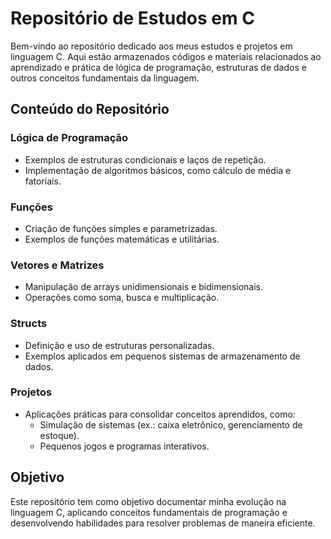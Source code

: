 # Repositório de Estudos em C

Bem-vindo ao repositório dedicado aos meus estudos e projetos em linguagem C. Aqui estão armazenados códigos e materiais relacionados ao aprendizado e prática de lógica de programação, 
estruturas de dados e outros conceitos fundamentais da linguagem.

## Conteúdo do Repositório

### Lógica de Programação
- Exemplos de estruturas condicionais e laços de repetição.
- Implementação de algoritmos básicos, como cálculo de média e fatoriais.

### Funções
- Criação de funções simples e parametrizadas.
- Exemplos de funções matemáticas e utilitárias.

### Vetores e Matrizes
- Manipulação de arrays unidimensionais e bidimensionais.
- Operações como soma, busca e multiplicação.

### Structs
- Definição e uso de estruturas personalizadas.
- Exemplos aplicados em pequenos sistemas de armazenamento de dados.

### Projetos
- Aplicações práticas para consolidar conceitos aprendidos, como:
  - Simulação de sistemas (ex.: caixa eletrônico, gerenciamento de estoque).
  - Pequenos jogos e programas interativos.

## Objetivo

Este repositório tem como objetivo documentar minha evolução na linguagem C, aplicando conceitos fundamentais de programação 
e desenvolvendo habilidades para resolver problemas de maneira eficiente.

